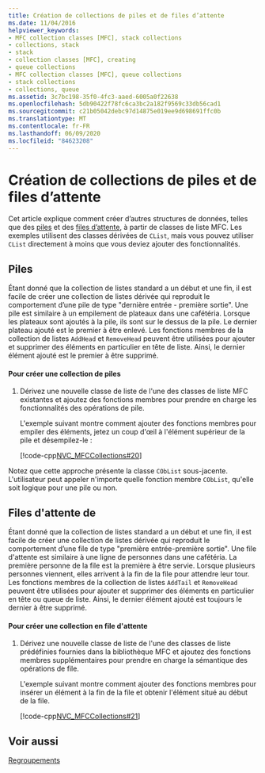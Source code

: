 ```yaml
---
title: Création de collections de piles et de files d’attente
ms.date: 11/04/2016
helpviewer_keywords:
- MFC collection classes [MFC], stack collections
- collections, stack
- stack
- collection classes [MFC], creating
- queue collections
- MFC collection classes [MFC], queue collections
- stack collections
- collections, queue
ms.assetid: 3c7bc198-35f0-4fc3-aaed-6005a0f22638
ms.openlocfilehash: 5db90422f78fc6ca3bc2a182f9569c33db56cad1
ms.sourcegitcommit: c21b05042debc97d14875e019ee9d698691ffc0b
ms.translationtype: MT
ms.contentlocale: fr-FR
ms.lasthandoff: 06/09/2020
ms.locfileid: "84623208"
---
```

# <a name="creating-stack-and-queue-collections"></a>Création de collections de piles et de files d’attente

Cet article explique comment créer d’autres structures de données, telles que des [piles](#_core_stacks) et des [files d’attente](#_core_queues), à partir de classes de liste MFC. Les exemples utilisent des classes dérivées de `CList`, mais vous pouvez utiliser `CList` directement à moins que vous deviez ajouter des fonctionnalités.

## <a name="stacks"></a><a name="_core_stacks"></a>Piles

Étant donné que la collection de listes standard a un début et une fin, il est facile de créer une collection de listes dérivée qui reproduit le comportement d’une pile de type "dernière entrée - première sortie". Une pile est similaire à un empilement de plateaux dans une cafétéria. Lorsque les plateaux sont ajoutés à la pile, ils sont sur le dessus de la pile. Le dernier plateau ajouté est le premier à être enlevé. Les fonctions membres de la collection de listes `AddHead` et `RemoveHead` peuvent être utilisées pour ajouter et supprimer des éléments en particulier en tête de liste. Ainsi, le dernier élément ajouté est le premier à être supprimé.

#### <a name="to-create-a-stack-collection"></a>Pour créer une collection de piles

1. Dérivez une nouvelle classe de liste de l'une des classes de liste MFC existantes et ajoutez des fonctions membres pour prendre en charge les fonctionnalités des opérations de pile.

   L'exemple suivant montre comment ajouter des fonctions membres pour empiler des éléments, jetez un coup d'œil à l'élément supérieur de la pile et désempilez-le :

   [!code-cpp[NVC_MFCCollections#20](codesnippet/cpp/creating-stack-and-queue-collections_1.h)]

Notez que cette approche présente la classe `CObList` sous-jacente. L'utilisateur peut appeler n'importe quelle fonction membre `CObList`, qu'elle soit logique pour une pile ou non.

## <a name="queues"></a>Files d'attente de <a name="_core_queues"></a>

Étant donné que la collection de listes standard a un début et une fin, il est facile de créer une collection de listes dérivée qui reproduit le comportement d’une file de type "première entrée-première sortie". Une file d'attente est similaire à une ligne de personnes dans une cafétéria. La première personne de la file est la première à être servie. Lorsque plusieurs personnes viennent, elles arrivent à la fin de la file pour attendre leur tour. Les fonctions membres de la collection de listes `AddTail` et `RemoveHead` peuvent être utilisées pour ajouter et supprimer des éléments en particulier en tête ou queue de liste. Ainsi, le dernier élément ajouté est toujours le dernier à être supprimé.

#### <a name="to-create-a-queue-collection"></a>Pour créer une collection en file d'attente

1. Dérivez une nouvelle classe de liste de l'une des classes de liste prédéfinies fournies dans la bibliothèque MFC et ajoutez des fonctions membres supplémentaires pour prendre en charge la sémantique des opérations de file.

   L'exemple suivant montre comment ajouter des fonctions membres pour insérer un élément à la fin de la file et obtenir l'élément situé au début de la file.

   [!code-cpp[NVC_MFCCollections#21](codesnippet/cpp/creating-stack-and-queue-collections_2.h)]

## <a name="see-also"></a>Voir aussi

[Regroupements](collections.md)
